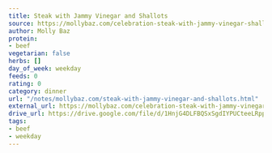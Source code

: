 ```yaml
---
title: Steak with Jammy Vinegar and Shallots
source: https://mollybaz.com/celebration-steak-with-jammy-vinegar-shallots/
author: Molly Baz
protein:
- beef
vegetarian: false
herbs: []
day_of_week: weekday
feeds: 0
rating: 0
category: dinner
url: "/notes/mollybaz.com/steak-with-jammy-vinegar-and-shallots.html"
external_url: https://mollybaz.com/celebration-steak-with-jammy-vinegar-shallots/
drive_url: https://drive.google.com/file/d/1HnjG4DLFBQSxSgdIYPUCteeLRppXwenq/view?usp=drive_link
tags:
- beef
- weekday
---
```



